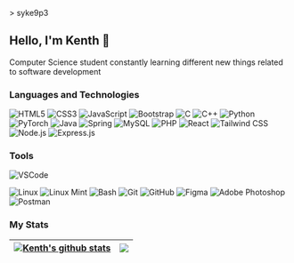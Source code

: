 \> syke9p3

## Hello, I'm Kenth 👋

Computer Science student constantly learning different new things related to software development


### Languages and Technologies
![HTML5](https://img.shields.io/badge/-HTML5-1d1f21?style=flat&logo=HTML5&logoColor=E34F26)
![CSS3](https://img.shields.io/badge/-CSS3-1d1f21?style=flat&logo=CSS3&logoColor=1572B6)
![JavaScript](https://img.shields.io/badge/-JavaScript-1d1f21?style=flat&logo=javascript)
![Bootstrap](https://img.shields.io/badge/-Bootstrap-1d1f21?style=flat&logo=bootstrap&logoColor=563D7C)
![C](https://img.shields.io/badge/-C-1d1f21?style=flat&logo=c)
![C++](https://img.shields.io/badge/-C++-1d1f21?style=flat&logo=c%2B%2B&logoColor=00599C)
![Python](https://img.shields.io/badge/-Python-1d1f21?style=flat&logo=python&logoColor=3776AB)
![PyTorch](https://img.shields.io/badge/-PyTorch-1d1f21?style=flat&logo=pytorch&logoColor=EE4C2C)
![Java](https://img.shields.io/badge/-Java-1d1f21?style=flat&logo=java&logoColor=007396)
![Spring](https://img.shields.io/badge/-Spring-1d1f21?style=flat&logo=spring&logoColor=6DB33F)
![MySQL](https://img.shields.io/badge/-MySQL-1d1f21?style=flat&logo=mysql)
![PHP](https://img.shields.io/badge/-PHP-1d1f21?style=flat&logo=php&logoColor=777BB4)
![React](https://img.shields.io/badge/-React-1d1f21?style=flat&logo=react&logoColor=61DAFB)
![Tailwind CSS](https://img.shields.io/badge/-Tailwind_CSS-1d1f21?style=flat&logo=tailwind-css&logoColor=38B2AC)
![Node.js](https://img.shields.io/badge/-Node.js-1d1f21?style=flat&logo=node.js)
![Express.js](https://img.shields.io/badge/-Express.js-1d1f21?style=flat&logo=express)



### Tools
![VSCode](https://img.shields.io/badge/-Visual%20Studio%20Code-1d1f21?style=flat&logo=Visual-Studio-Code&logoColor=007ACC)

![Linux](https://img.shields.io/badge/-Linux-1d1f21?style=flat&logo=Linux&logoColor=FCC624)
![Linux Mint](https://img.shields.io/badge/-Linux%20Mint-1d1f21?style=flat&logo=linuxmint&logoColor=#87CF3E)
![Bash](https://img.shields.io/badge/-GNU%20Bash-1d1f21?style=flat&logo=GNU-Bash&logoColor=4EAA25)
![Git](https://img.shields.io/badge/-Git-1d1f21?style=flat&logo=Git&logoColor=F05032)
![GitHub](https://img.shields.io/badge/-GitHub-1d1f21?style=flat&logo=GitHub&logoColor=ffffff)
![Figma](https://img.shields.io/badge/-Figma-1d1f21?style=flat&logo=Figma&logoColor=F24E1E)
![Adobe Photoshop](https://img.shields.io/badge/-Adobe%20Photoshop-1d1f21?style=flat&logo=Adobe%20Photoshop&logoColor=#31A8FF)
![Postman](https://img.shields.io/badge/-Postman-1d1f21?style=flat&logo=Postman&logoColor=FF6C37)
### My Stats


| <a href="https://github.com/anuraghazra/github-readme-stats"><img align="center" src="https://github-readme-stats.vercel.app/api?username=syke9p3&show_icons=true&include_all_commits=true&theme=tokyonight&hide_border=true" alt="Kenth's github stats" /></a> | <a href="https://github.com/anuraghazra/github-readme-stats"><img align="center" src="https://github-readme-stats.vercel.app/api/top-langs/?username=syke9p3&layout=compact&theme=tokyonight&hide_border=true" /></a> |
| ------------- | ------------- |


<!--
**syke9p3/syke9p3** is a ✨ _special_ ✨ repository because its `README.md` (this file) appears on your GitHub profile.

Here are some ideas to get you started:

- 🔭 I’m currently working on ...
- 🌱 I’m currently learning ...
- 👯 I’m looking to collaborate on ...
- 🤔 I’m looking for help with ...
- 💬 Ask me about ...
- 📫 How to reach me: ...
- 😄 Pronouns: ...
- ⚡ Fun fact: ...
-->
